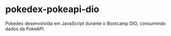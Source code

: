 # pokedex-pokeapi-dio
Pokedex desenvolvida em JavaScript durante o Bootcamp DIO, consumindo dados da PokeAPI.
